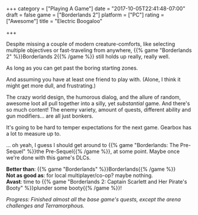 +++
category = ["Playing A Game"]
date = "2017-10-05T22:41:48-07:00"
draft = false
game = ["Borderlands 2"]
platform = ["PC"]
rating = ["Awesome"]
title = "Electric Boogaloo"

+++

Despite missing a couple of modern creature-comforts, like selecting multiple objectives or fast-traveling from anywhere, {{% game "Borderlands 2" %}}Borderlands 2{{% /game %}} still holds up really, really well.

As long as you can get past the boring starting zones.

And assuming you have at least one friend to play with.  (Alone, I think it might get more dull, and frustrating.)

The crazy world design, the humorous dialog, and the allure of random, awesome loot all pull together into a silly, yet <i>substantial</i> game.  And there's so much content!  The enemy variety, amount of quests, different ability and gun modifiers... are all just bonkers.

It's going to be hard to temper expectations for the next game.  Gearbox has a lot to measure up to.

... oh yeah, I guess I should get around to {{% game "Borderlands: The Pre-Sequel" %}}the Pre-Sequel{{% /game %}}, at some point.  Maybe once we're done with this game's DLCs.

<b>Better than</b>: {{% game "Borderlands" %}}Borderlands{{% /game %}}  
<b>Not as good as</b>: for local multiplayer/co-op? maybe nothing.  
<b>Avast</b>: time to {{% game "Borderlands 2: Captain Scarlett and Her Pirate's Booty" %}}plunder some booty{{% /game %}}!

<i>Progress: Finished almost all the base game's quests, except the arena challenges and Terramorphous.</i>
